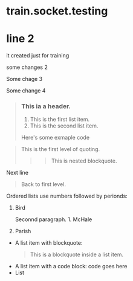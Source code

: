 # train.socket.testing
# line 2
it created just for training

some changes 2

Some chage 3

Some change 4

> ### This ia a header.
>
> 1. This is the first list item.
> 2. This is the second list item.
>
> Here's some exmaple code

> This is the first level of quoting.
>
>>> This is nested blockquote.<br>

Next line
>
> Back to first level.

Ordered lists use numbers followed by perionds:
1. Bird

   Seconnd paragraph.
1\. McHale
1. Parish

* A list item with blockquote:
    > This is a blockquote
    > inside a list item.
* A list item with a code block:
             code goes here
* List
